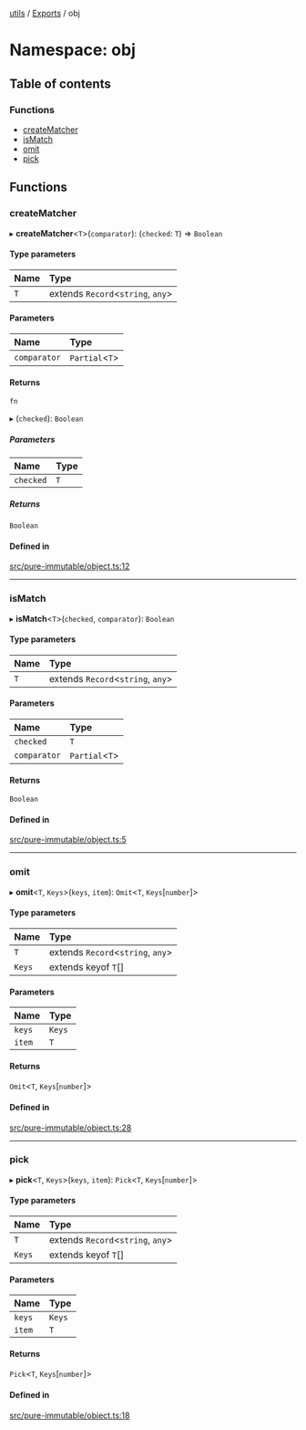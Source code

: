[utils](../README.md) / [Exports](../modules.md) / obj

# Namespace: obj

## Table of contents

### Functions

- [createMatcher](obj.md#creatematcher)
- [isMatch](obj.md#ismatch)
- [omit](obj.md#omit)
- [pick](obj.md#pick)

## Functions

### createMatcher

▸ **createMatcher**<`T`\>(`comparator`): (`checked`: `T`) => `Boolean`

#### Type parameters

| Name | Type |
| :------ | :------ |
| `T` | extends `Record`<`string`, `any`\> |

#### Parameters

| Name | Type |
| :------ | :------ |
| `comparator` | `Partial`<`T`\> |

#### Returns

`fn`

▸ (`checked`): `Boolean`

##### Parameters

| Name | Type |
| :------ | :------ |
| `checked` | `T` |

##### Returns

`Boolean`

#### Defined in

[src/pure-immutable/object.ts:12](https://github.com/alpinisme/utils/blob/ce14fad/src/pure-immutable/object.ts#L12)

___

### isMatch

▸ **isMatch**<`T`\>(`checked`, `comparator`): `Boolean`

#### Type parameters

| Name | Type |
| :------ | :------ |
| `T` | extends `Record`<`string`, `any`\> |

#### Parameters

| Name | Type |
| :------ | :------ |
| `checked` | `T` |
| `comparator` | `Partial`<`T`\> |

#### Returns

`Boolean`

#### Defined in

[src/pure-immutable/object.ts:5](https://github.com/alpinisme/utils/blob/ce14fad/src/pure-immutable/object.ts#L5)

___

### omit

▸ **omit**<`T`, `Keys`\>(`keys`, `item`): `Omit`<`T`, `Keys`[`number`]\>

#### Type parameters

| Name | Type |
| :------ | :------ |
| `T` | extends `Record`<`string`, `any`\> |
| `Keys` | extends keyof `T`[] |

#### Parameters

| Name | Type |
| :------ | :------ |
| `keys` | `Keys` |
| `item` | `T` |

#### Returns

`Omit`<`T`, `Keys`[`number`]\>

#### Defined in

[src/pure-immutable/object.ts:28](https://github.com/alpinisme/utils/blob/ce14fad/src/pure-immutable/object.ts#L28)

___

### pick

▸ **pick**<`T`, `Keys`\>(`keys`, `item`): `Pick`<`T`, `Keys`[`number`]\>

#### Type parameters

| Name | Type |
| :------ | :------ |
| `T` | extends `Record`<`string`, `any`\> |
| `Keys` | extends keyof `T`[] |

#### Parameters

| Name | Type |
| :------ | :------ |
| `keys` | `Keys` |
| `item` | `T` |

#### Returns

`Pick`<`T`, `Keys`[`number`]\>

#### Defined in

[src/pure-immutable/object.ts:18](https://github.com/alpinisme/utils/blob/ce14fad/src/pure-immutable/object.ts#L18)
